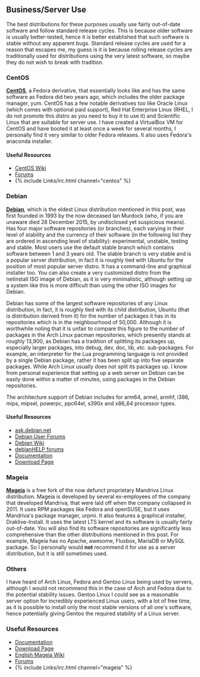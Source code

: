 ## Business/Server Use
The best distributions for these purposes usually use fairly out-of-date software and follow standard release cycles. This is because older software is usually better-tested, hence it is better established that such software is stable without any apparent bugs. Standard release cycles are used for a reason that escapes me, my guess is it is because rolling release cycles are traditionally used for distributions using the very latest software, so maybe they do not wish to break with tradition.

### CentOS
[**CentOS**](https://www.centos.org/), a Fedora derivative, that essentially looks like and has the same software as Fedora did two years ago, which includes the older package manager, yum. CentOS has a few notable derivatives too like Oracle Linux (which comes with optional paid support), Red Hat Enterprise Linux (RHEL, I do not promote this distro as you need to buy it to use it) and Scientific Linux that are suitable for server use. I have created a VirtualBox VM for CentOS and have booted it at least once a week for several months, I personally find it very similar to older Fedora releases. It also uses Fedora's anaconda installer.

#### Useful Resources
* [CentOS Wiki](https://wiki.centos.org/)
* [Forums](http://www.centos.org/forums/)
* {% include Links/irc.html channel="centos" %}

### Debian
[**Debian**](https://www.debian.org/), which is the eldest Linux distribution mentioned in this post, was first founded in 1993 by the now deceased Ian Murdock (who, if you are unaware died 28 December 2015, by undisclosed yet suspicious means). Has four major software repositories (or branches), each varying in their level of stability and the currency of their software (in the following list they are ordered in ascending level of stability): experimental, unstable, testing and stable. Most users use the default stable branch which contains software between 1 and 3 years old. The stable branch is very stable and is a popular server distribution, in fact it is roughly tied with Ubuntu for the position of most popular server distro. It has a command-line and graphical installer too. You can also create a very customized distro from the netinstall ISO image of Debian, as it is very minimalistic, although setting up a system like this is more difficult than using the other ISO images for Debian.

Debian has some of the largest software repositories of any Linux distribution, in fact, it is roughly tied with its child distribution, Ubuntu (that is distribution derived from it) for the number of packages it has in its repositories which is in the neighbourhood of 50,000. Although it is worthwhile noting that it is unfair to compare this figure to the number of packages in the Arch Linux pacman repositories, which presently stands at roughly 13,900, as Debian has a tradition of splitting its packages up, especially larger packages, into debug, dev, doc, lib, *etc.* sub-packages. For example, an interpreter for the Lua programming language is not provided by a single Debian package, rather it has been split up into five separate packages. While Arch Linux usually does not split its packages up. I know from personal experience that setting up a web server on Debian can be easily done within a matter of minutes, using packages in the Debian repositories.

The architecture support of Debian includes for arm64, armel, armhf, i386, mips, mipsel, powerpc, ppc64el, s390x and x86_64 processor types.

#### Useful Resources
* [ask.debian.net](http://ask.debian.net/)
* [Debian User Forums](http://forums.debian.net/)
* [Debian Wiki](https://wiki.debian.org/)
* [debianHELP forums](http://www.debianhelp.org/)
* [Documentation](https://www.debian.org/doc/)
* [Download Page](https://www.debian.org/distrib/)

### Mageia
[**Mageia**](http://www.mageia.org/en/) is a free fork of the now defunct proprietary Mandriva Linux distribution. Mageia is developed by several ex-employees of the company that developed Mandriva, that were laid off when the company collapsed in 2011. It uses RPM packages like Fedora and openSUSE, but it uses Mandriva's package manager, urpmi. It also features a graphical installer, Draklive-Install. It uses the latest LTS kernel and its software is usually fairly out-of-date. You will also find its software repositories are significantly less comprehensive than the other distributions mentioned in this post. For example, Mageia has no Apache, awesome, Fluxbox, MariaDB or MySQL package. So I personally would **not** recommend it for use as a server distribution, but it is still sometimes used.

### Others
I have heard of Arch Linux, Fedora and Gentoo Linux being used by servers, although I would not recommend this in the case of Arch and Fedora due to the potential stability issues. Gentoo Linux I could see as a reasonable server option for incredibly experienced Linux users, with a lot of free time, as it is possible to install only the most stable versions of all one's software, hence potentially giving Gentoo the required stability of a Linux server.

### Useful Resources
* [Documentation](https://www.mageia.org/en/doc/)
* [Download Page](https://www.mageia.org/en-gb/downloads/)
* [English Mageia Wiki](https://wiki.mageia.org/en/Main_Page)
* [Forums](https://forums.mageia.org/en/)
* {% include Links/irc.html channel="mageia" %}
